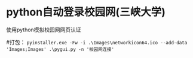 # python自动登录校园网(三峡大学)
使用python模拟校园网网页认证

#打包：
`pyinstaller.exe -Fw -i .\Images\networkicon64.ico --add-data 'Images;Images' .\pygui.py -n '校园网连接'`
